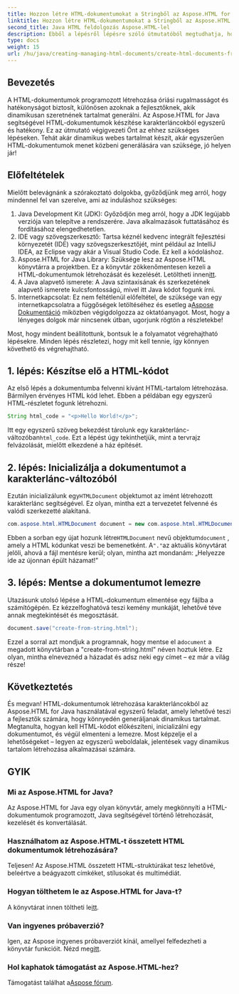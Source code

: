 ```yaml
---
title: Hozzon létre HTML-dokumentumokat a Stringből az Aspose.HTML for Java-ban
linktitle: Hozzon létre HTML-dokumentumokat a Stringből az Aspose.HTML for Java-ban
second_title: Java HTML feldolgozás Aspose.HTML-lel
description: Ebből a lépésről lépésre szóló útmutatóból megtudhatja, hogyan hozhat létre HTML-dokumentumokat karakterláncokból az Aspose.HTML for Java programban.
type: docs
weight: 15
url: /hu/java/creating-managing-html-documents/create-html-documents-from-string/
---
```

## Bevezetés
A HTML-dokumentumok programozott létrehozása óriási rugalmasságot és hatékonyságot biztosít, különösen azoknak a fejlesztőknek, akik dinamikusan szeretnének tartalmat generálni. Az Aspose.HTML for Java segítségével HTML-dokumentumok készítése karakterláncokból egyszerű és hatékony. Ez az útmutató végigvezeti Önt az ehhez szükséges lépéseken. Tehát akár dinamikus webes tartalmat készít, akár egyszerűen HTML-dokumentumok menet közbeni generálására van szüksége, jó helyen jár!
## Előfeltételek
Mielőtt belevágnánk a szórakoztató dolgokba, győződjünk meg arról, hogy mindennel fel van szerelve, ami az induláshoz szükséges:
1. Java Development Kit (JDK): Győződjön meg arról, hogy a JDK legújabb verziója van telepítve a rendszerére. Java alkalmazások futtatásához és fordításához elengedhetetlen.
2. IDE vagy szövegszerkesztő: Tartsa kéznél kedvenc integrált fejlesztési környezetét (IDE) vagy szövegszerkesztőjét, mint például az IntelliJ IDEA, az Eclipse vagy akár a Visual Studio Code. Ez kell a kódoláshoz.
3.  Aspose.HTML for Java Library: Szüksége lesz az Aspose.HTML könyvtárra a projektben. Ez a könyvtár zökkenőmentesen kezeli a HTML-dokumentumok létrehozását és kezelését. Letöltheti innen[itt](https://releases.aspose.com/html/java/).
4. A Java alapvető ismerete: A Java szintaxisának és szerkezetének alapvető ismerete kulcsfontosságú, mivel itt Java kódot fogunk írni.
5.  Internetkapcsolat: Ez nem feltétlenül előfeltétel, de szüksége van egy internetkapcsolatra a függőségek letöltéséhez és esetleg a[Aspose Dokumentáció](https://reference.aspose.com/html/java/) miközben végigdolgozza az oktatóanyagot.
Most, hogy a lényeges dolgok már nincsenek útban, ugorjunk rögtön a részletekbe!

Most, hogy mindent beállítottunk, bontsuk le a folyamatot végrehajtható lépésekre. Minden lépés részletezi, hogy mit kell tennie, így könnyen követhető és végrehajtható.
## 1. lépés: Készítse elő a HTML-kódot

Az első lépés a dokumentumba felvenni kívánt HTML-tartalom létrehozása. Bármilyen érvényes HTML kód lehet. Ebben a példában egy egyszerű HTML-részletet fogunk létrehozni.
```java
String html_code = "<p>Hello World!</p>";
```
 Itt egy egyszerű szöveg bekezdést tárolunk egy karakterlánc-változóban`html_code`. Ezt a lépést úgy tekinthetjük, mint a tervrajz felvázolását, mielőtt elkezdené a ház építését.
## 2. lépés: Inicializálja a dokumentumot a karakterlánc-változóból

 Ezután inicializálunk egy`HTMLDocument` objektumot az imént létrehozott karakterlánc segítségével. Ez olyan, mintha ezt a tervezetet felvenné és valódi szerkezetté alakítaná.
```java
com.aspose.html.HTMLDocument document = new com.aspose.html.HTMLDocument(html_code, ".");
```
 Ebben a sorban egy újat hozunk létre`HTMLDocument` nevű objektum`document` , amely a HTML kódunkat veszi be bemenetként. A`"."`az aktuális könyvtárat jelöli, ahová a fájl mentésre kerül; olyan, mintha azt mondanám: „Helyezze ide az újonnan épült házamat!”
## 3. lépés: Mentse a dokumentumot lemezre

Utazásunk utolsó lépése a HTML-dokumentum elmentése egy fájlba a számítógépén. Ez kézzelfoghatóvá teszi kemény munkáját, lehetővé téve annak megtekintését és megosztását.
```java
document.save("create-from-string.html");
```
 Ezzel a sorral azt mondjuk a programnak, hogy mentse el a`document` a megadott könyvtárban a "create-from-string.html" néven hoztuk létre. Ez olyan, mintha elneveznéd a házadat és adsz neki egy címet – ez már a világ része!
## Következtetés
És megvan! HTML-dokumentumok létrehozása karakterláncokból az Aspose.HTML for Java használatával egyszerű feladat, amely lehetővé teszi a fejlesztők számára, hogy könnyedén generáljanak dinamikus tartalmat. Megtanulta, hogyan kell HTML-kódot előkészíteni, inicializálni egy dokumentumot, és végül elmenteni a lemezre. Most képzelje el a lehetőségeket – legyen az egyszerű weboldalak, jelentések vagy dinamikus tartalom létrehozása alkalmazásai számára.
## GYIK
### Mi az Aspose.HTML for Java?
Az Aspose.HTML for Java egy olyan könyvtár, amely megkönnyíti a HTML-dokumentumok programozott, Java segítségével történő létrehozását, kezelését és konvertálását.
### Használhatom az Aspose.HTML-t összetett HTML dokumentumok létrehozására?
Teljesen! Az Aspose.HTML összetett HTML-struktúrákat tesz lehetővé, beleértve a beágyazott címkéket, stílusokat és multimédiát.
### Hogyan tölthetem le az Aspose.HTML for Java-t?
 A könyvtárat innen töltheti le[itt](https://releases.aspose.com/html/java/).
### Van ingyenes próbaverzió?
 Igen, az Aspose ingyenes próbaverziót kínál, amellyel felfedezheti a könyvtár funkcióit. Nézd meg[itt](https://releases.aspose.com/).
### Hol kaphatok támogatást az Aspose.HTML-hez?
 Támogatást találhat a[Aspose fórum](https://forum.aspose.com/c/html/29).
